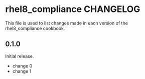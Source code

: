 # rhel8_compliance CHANGELOG

This file is used to list changes made in each version of the rhel8_compliance cookbook.

## 0.1.0

Initial release.

- change 0
- change 1
